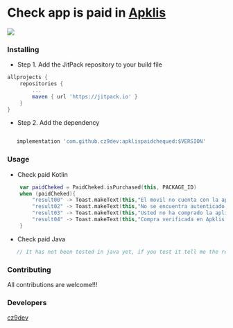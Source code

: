 # Check app is paid in [Apklis](https://www.apklis.cu/es/)
[![](https://jitpack.io/v/cz9dev/apklispaidchequed.svg)](https://jitpack.io/#cz9dev/apklispaidchequed)

### Installing
* Step 1. Add the JitPack repository to your build file
```groovy
allprojects {
	repositories {
		...
		maven { url 'https://jitpack.io' }
	}
}
```
* Step 2. Add the dependency
```groovy

   implementation 'com.github.cz9dev:apklispaidchequed:$VERSION'
```

### Usage

* Check paid Kotlin
```kotlin
    var paidCheked = PaidCheked.isPurchased(this, PACKAGE_ID)
    when (paidCheked){
        "result00" -> Toast.makeText(this,"El movil no cuenta con la aplicacion Apklis instalada.",Toast.LENGTH_LONG).show()
        "result02" -> Toast.makeText(this,"No se encuentra autenticado en Apklis.",Toast.LENGTH_LONG).show()
        "result03" -> Toast.makeText(this,"Usted no ha comprado la aplicación en Apklis.",Toast.LENGTH_LONG).show()
        "result04" -> Toast.makeText(this,"Compra verificada en Apklis.",Toast.LENGTH_LONG).show()
    }
```

* Check paid Java
```java
   // It has not been tested in java yet, if you test it tell me the results
```
### Contributing
All contributions are welcome!!!

### Developers
[cz9dev](https://github.com/cz9dev)
